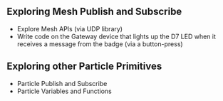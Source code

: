 ## Exploring Mesh Publish and Subscribe

- Explore Mesh APIs (via UDP library)
- Write code on the Gateway device that lights up the D7 LED when it receives a message from the badge (via a button-press)

## Exploring other Particle Primitives

- Particle Publish and Subscribe
- Particle Variables and Functions
